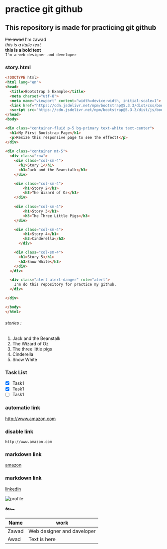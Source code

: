 # practice git github  

## This repository is made for practicing git github

~~I'm awad~~ I'm zawad  
_this is a italic text_  
__this is a bold text__  
`I'm a web designer and developer`

### story.html

```html
<!DOCTYPE html>
<html lang="en">
<head>
  <title>Bootstrap 5 Example</title>
  <meta charset="utf-8">
  <meta name="viewport" content="width=device-width, initial-scale=1">
  <link href="https://cdn.jsdelivr.net/npm/bootstrap@5.3.3/dist/css/bootstrap.min.css" rel="stylesheet">
  <script src="https://cdn.jsdelivr.net/npm/bootstrap@5.3.3/dist/js/bootstrap.bundle.min.js"></script>
</head>
<body>

<div class="container-fluid p-5 bg-primary text-white text-center">
  <h1>My First Bootstrap Page</h1>
  <p>Resize this responsive page to see the effect!</p> 
</div>
  
<div class="container mt-5">
  <div class="row">
    <div class="col-sm-4">
      <h1>Story 1</h1>
      <h3>Jack and the Beanstalk</h3>
    </div>

    <div class="col-sm-4">
        <h1>Story 2</h1>
        <h3>The Wizard of Oz</h3>
    </div>
    
    <div class="col-sm-4">
        <h1>Story 3</h1>
        <h3>The Three Little Pigs</h3>
    </div>

    <div class="col-sm-4">
        <h1>Story 4</h1>
        <h3>Cinderella</h3>
      </div>

    <div class="col-sm-4">
      <h1>Story 5</h1> 
      <h3>Snow White</h3>
    </div>
  </div>

  <div class="alert alert-danger" role="alert">
    I'm do this repository for practice my github.
  </div>

</div>

</body>
</html>

```

###### stories :
1.  Jack and the Beanstalk
2.  The Wizard of Oz
3.  The three little pigs
4.  Cinderella
5.  Snow White

### Task List
- [x] Task1
- [x] Task1
- [ ] Task1

### automatic link

http://www.amazon.com

### disable link

`http://www.amazon.com`

### markdown link 

[amazon](http://www.amazon.com)

### markdown link 

[linkedin][linkedinlink]

![profile](./zawad.jpg)

<!-- all link is here -->
[linkedinlink]: https://www.linkedin.com/in/md-zawad-islam-chowdhury-976772330/
🏍️🏎️  

| Name         | work                  |
| ------------ | ---------------------- |
|Zawad |Web designer and  daveloper    |
| Awad | Text is here|

